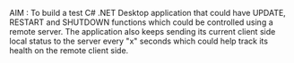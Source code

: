 AIM : To build a test C# .NET Desktop application that could have UPDATE, RESTART and SHUTDOWN functions which could be controlled using a remote server.
The application also keeps sending its current client side local status to the server every "x" seconds which could help track its health on the remote client side.
